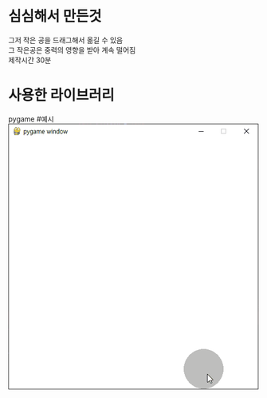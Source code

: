# 심심해서 만든것
그저 작은 공을 드래그해서 옮길 수 있음<br/>
그 작은공은 중력의 영향을 받아 계속 떨어짐<br/> 
제작시간 30분<br/>
# 사용한 라이브러리
pygame
#예시
![Alt text](https://raw.githubusercontent.com/bamcasa/Gravity/main/sample.gif)

